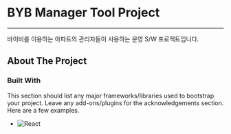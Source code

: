 # BYB Manager Tool Project
---
바이비를 이용하는 아파트의 관리자들이 사용하는 운영 S/W 프로젝트입니다.

## About The Project

### Built With

This section should list any major frameworks/libraries used to bootstrap your project. Leave any add-ons/plugins for the acknowledgements section. Here are a few examples.

* ![React](https://img.shields.io/badge/react-444444?style=for-the-badge&logo=react)
